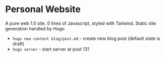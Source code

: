 # Personal Website

A pure web 1.0 site. 0 lines of Javascript, styled with Tailwind. Static site generation handled by Hugo

- `hugo new content blog/post.md` - create new blog post (default state is draft)
- `hugo server` - start server at post 131


